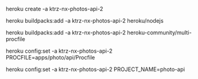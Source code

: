 
heroku create -a ktrz-nx-photos-api-2


heroku buildpacks:add -a ktrz-nx-photos-api-2 heroku/nodejs


heroku buildpacks:add -a ktrz-nx-photos-api-2 heroku-community/multi-procfile


heroku config:set -a ktrz-nx-photos-api-2 PROCFILE=apps/photo/api/Procfile


heroku config:set -a ktrz-nx-photos-api-2 PROJECT_NAME=photo-api